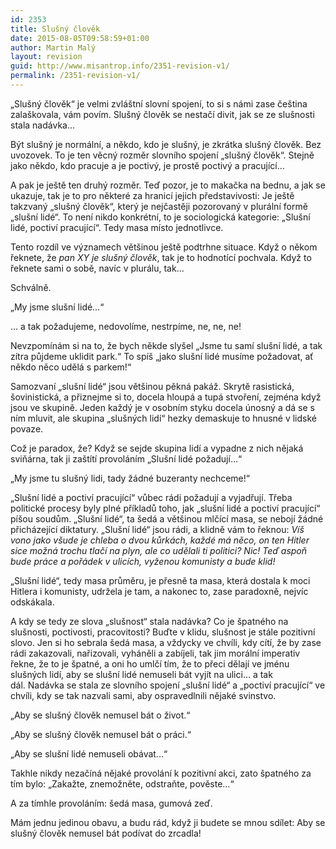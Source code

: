 ```yaml
---
id: 2353
title: Slušný člověk
date: 2015-08-05T09:58:59+01:00
author: Martin Malý
layout: revision
guid: http://www.misantrop.info/2351-revision-v1/
permalink: /2351-revision-v1/
---
```

&#8222;Slušný člověk&#8220; je velmi zvláštní slovní spojení, to si s námi zase čeština zalaškovala, vám povím. Slušný člověk se nestačí divit, jak se ze slušnosti stala nadávka&#8230;

<!--more-->

Být slušný je normální, a někdo, kdo je slušný, je zkrátka slušný člověk. Bez uvozovek. To je ten věcný rozměr slovního spojení &#8222;slušný člověk&#8220;. Stejně jako někdo, kdo pracuje a je poctivý, je prostě poctivý a pracující&#8230;

A pak je ještě ten druhý rozměr. Teď pozor, je to makačka na bednu, a jak se ukazuje, tak je to pro některé za hranicí jejich představivosti: Je ještě takzvaný &#8222;slušný člověk&#8220;, který je nejčastěji pozorovaný v plurální formě &#8222;slušní lidé&#8220;. To není nikdo konkrétní, to je sociologická kategorie: &#8222;Slušní lidé, poctiví pracující&#8220;. Tedy masa místo jednotlivce.

Tento rozdíl ve významech většinou ještě podtrhne situace. Když o někom řeknete, že _pan XY je slušný člověk_, tak je to hodnotící pochvala. Když to řeknete sami o sobě, navíc v plurálu, tak&#8230;

Schválně.

&#8222;My jsme slušní lidé&#8230;&#8220;

&#8230; a tak požadujeme, nedovolíme, nestrpíme, ne, ne, ne!

Nevzpomínám si na to, že bych někde slyšel &#8222;Jsme tu samí slušní lidé, a tak zítra půjdeme uklidit park.&#8220; To spíš &#8222;jako slušní lidé musíme požadovat, ať někdo něco udělá s parkem!&#8220;

Samozvaní &#8222;slušní lidé&#8220; jsou většinou pěkná pakáž. Skrytě rasistická, šovinistická, a přiznejme si to, docela hloupá a tupá stvoření, zejména když jsou ve skupině. Jeden každý je v osobním styku docela únosný a dá se s ním mluvit, ale skupina &#8222;slušných lidí&#8220; hezky demaskuje to hnusné v lidské povaze.

Což je paradox, že? Když se sejde skupina lidí a vypadne z nich nějaká sviňárna, tak ji zaštítí provoláním &#8222;Slušní lidé požadují&#8230;&#8220;

&#8222;My jsme tu slušný lidi, tady žádné buzeranty nechceme!&#8220;

&#8222;Slušní lidé a poctiví pracující&#8220; vůbec rádi požadují a vyjadřují. Třeba politické procesy byly plné příkladů toho, jak &#8222;slušní lidé a poctiví pracující&#8220; píšou soudům. &#8222;Slušní lidé&#8220;, ta šedá a většinou mlčící masa, se nebojí žádné přicházející diktatury. &#8222;Slušní lidé&#8220; jsou rádi, a klidně vám to řeknou: _Víš vono jako všude je chleba o dvou kůrkách, každé má něco, on ten Hitler sice možná trochu tlačí na plyn, ale co udělali ti politici? Nic! Teď aspoň bude práce a pořádek v ulicích, vyženou komunisty a bude klid!_

&#8222;Slušní lidé&#8220;, tedy masa průměru, je přesně ta masa, která dostala k moci Hitlera i komunisty, udržela je tam, a nakonec to, zase paradoxně, nejvíc odskákala.

A kdy se tedy ze slova &#8222;slušnost&#8220; stala nadávka? Co je špatného na slušnosti, poctivosti, pracovitosti? Buďte v klidu, slušnost je stále pozitivní slovo. Jen si ho sebrala šedá masa, a vždycky ve chvíli, kdy cítí, že by zase rádi zakazovali, nařizovali, vyháněli a zabíjeli, tak jim morální imperativ řekne, že to je špatné, a oni ho umlčí tím, že to přeci dělají ve jménu slušných lidí, aby se slušní lidé nemuseli bát vyjít na ulici&#8230; a tak dál. Nadávka se stala ze slovního spojení &#8222;slušní lidé&#8220; a &#8222;poctiví pracující&#8220; ve chvíli, kdy se tak nazvali sami, aby ospravedlnili nějaké svinstvo.

&#8222;Aby se slušný člověk nemusel bát o život.&#8220;

&#8222;Aby se slušný člověk nemusel bát o práci.&#8220;

&#8222;Aby se slušní lidé nemuseli obávat&#8230;&#8220;

Takhle nikdy nezačíná nějaké provolání k pozitivní akci, zato špatného za tím bylo: &#8222;Zakažte, znemožněte, odstraňte, pověste&#8230;&#8220;

A za tímhle provoláním: šedá masa, gumová zeď.

Mám jednu jedinou obavu, a budu rád, když ji budete se mnou sdílet: Aby se slušný člověk nemusel bát podívat do zrcadla!
